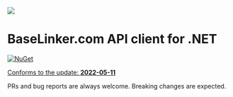 ![](https://baselinker.com/assets/images/favicons/apple-icon-57x57.png)

# BaseLinker.com API client for .NET
[![NuGet](https://img.shields.io/nuget/v/BaseLinker)](https://www.nuget.org/packages/BaseLinker/)

[Conforms to the update: **2022-05-11**](https://api.baselinker.com/index.php?changelog)

PRs and bug reports are always welcome. Breaking changes are expected.
